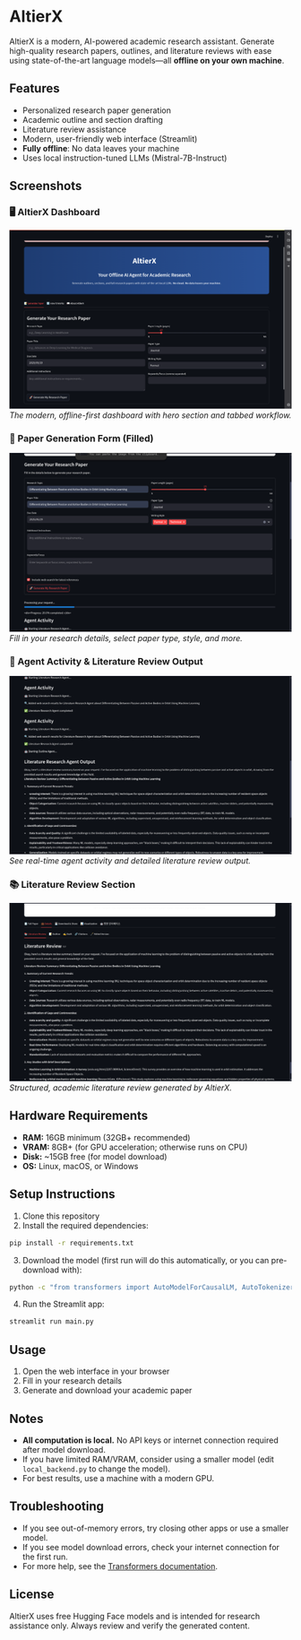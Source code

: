 # AltierX

AltierX is a modern, AI-powered academic research assistant. Generate high-quality research papers, outlines, and literature reviews with ease using state-of-the-art language models—all **offline on your own machine**.

## Features
- Personalized research paper generation
- Academic outline and section drafting
- Literature review assistance
- Modern, user-friendly web interface (Streamlit)
- **Fully offline**: No data leaves your machine
- Uses local instruction-tuned LLMs (Mistral-7B-Instruct)

## Screenshots

### 🖥️ AltierX Dashboard
![AltierX Dashboard](screenshots/altierx_dashboard.png)
*The modern, offline-first dashboard with hero section and tabbed workflow.*

### 📝 Paper Generation Form (Filled)
![AltierX Form Filled](screenshots/altierx_form_filled.png)
*Fill in your research details, select paper type, style, and more.*

### 🤖 Agent Activity & Literature Review Output
![AltierX Agent Activity](screenshots/altierx_agent_activity.png)
*See real-time agent activity and detailed literature review output.*

### 📚 Literature Review Section
![AltierX Literature Review](screenshots/altierx_literature_review.png)
*Structured, academic literature review generated by AltierX.*

## Hardware Requirements
- **RAM:** 16GB minimum (32GB+ recommended)
- **VRAM:** 8GB+ (for GPU acceleration; otherwise runs on CPU)
- **Disk:** ~15GB free (for model download)
- **OS:** Linux, macOS, or Windows

## Setup Instructions

1. Clone this repository
2. Install the required dependencies:
```bash
pip install -r requirements.txt
```
3. Download the model (first run will do this automatically, or you can pre-download with):
```bash
python -c "from transformers import AutoModelForCausalLM, AutoTokenizer; AutoTokenizer.from_pretrained('mistralai/Mistral-7B-Instruct-v0.2'); AutoModelForCausalLM.from_pretrained('mistralai/Mistral-7B-Instruct-v0.2')"
```
4. Run the Streamlit app:
```bash
streamlit run main.py
```

## Usage
1. Open the web interface in your browser
2. Fill in your research details
3. Generate and download your academic paper

## Notes
- **All computation is local.** No API keys or internet connection required after model download.
- If you have limited RAM/VRAM, consider using a smaller model (edit `local_backend.py` to change the model).
- For best results, use a machine with a modern GPU.

## Troubleshooting
- If you see out-of-memory errors, try closing other apps or use a smaller model.
- If you see model download errors, check your internet connection for the first run.
- For more help, see the [Transformers documentation](https://huggingface.co/docs/transformers/index).

## License
AltierX uses free Hugging Face models and is intended for research assistance only. Always review and verify the generated content. 